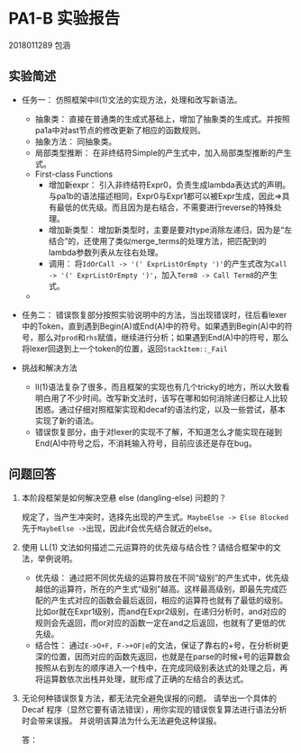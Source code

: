# PA1-B 实验报告
2018011289 包涵

## 实验简述
- 任务一： 仿照框架中ll(1)文法的实现方法，处理和改写新语法。
  - 抽象类： 直接在普通类的生成式基础上，增加了抽象类的生成式。并按照pa1a中对ast节点的修改更新了相应的函数规则。
  - 抽象方法： 同抽象类。
  - 局部类型推断： 在非终结符Simple的产生式中，加入局部类型推断的产生式。
  - First-class Functions
    - 增加新expr： 引入非终结符Expr0，负责生成lambda表达式的声明。与pa1b的语法描述相同，Expr0与Expr1都可以被Expr生成，因此=>具有最低的优先级。而且因为是右结合，不需要进行reverse的特殊处理。
    - 增加新类型： 增加新类型时，主要是要对type消除左递归，因为是“左结合”的，还使用了类似merge_terms的处理方法，把匹配到的lambda参数列表从左往右处理。
    - 调用： 将`IdOrCall -> '(' ExprListOrEmpty ')'`的产生式改为`Call -> '(' ExprListOrEmpty ')'`，加入`Term8 -> Call Term8`的产生式。
  -
- 任务二： 错误恢复部分按照实验说明中的方法，当出现错误时，往后看lexer中的Token，直到遇到Begin(A)或End(A)中的符号。如果遇到Begin(A)中的符号，那么对`prod`和`rhs`赋值，继续进行分析；如果遇到End(A)中的符号，那么将lexer回退到上一个token的位置，返回`StackItem::_Fail`

- 挑战和解决方法
  - ll(1)语法复杂了很多，而且框架的实现也有几个tricky的地方，所以大致看明白用了不少时间。改写新文法时，该写在哪和如何消除递归都让人比较困惑。通过仔细对照框架实现和decaf的语法约定，以及一些尝试，基本实现了新的语法。
  - 错误恢复部分，由于对lexer的实现不了解，不知道怎么才能实现在碰到End(A)中符号之后，不消耗输入符号，目前应该还是存在bug。

## 问题回答
1. 本阶段框架是如何解决空悬 else (dangling-else) 问题的？

   规定了，当产生冲突时，选择先出现的产生式。`MaybeElse -> Else Blocked`先于`MaybeElse ->`出现，因此if会优先结合就近的else。

2. 使用 LL(1) 文法如何描述二元运算符的优先级与结合性？请结合框架中的文法，举例说明。

   - 优先级： 通过把不同优先级的运算符放在不同“级别”的产生式中，优先级越低的运算符，所在的产生式“级别”越高。这样最高级别，即最先完成匹配的产生式对应的函数会最后返回，相应的运算符也就有了最低的级别。比如or就在Expr1级别，而and在Expr2级别，在递归分析时，and对应的规则会先返回，而or对应的函数一定在and之后返回，也就有了更低的优先级。
   - 结合性： 通过`E->O+F, F->+OF|e`的文法，保证了靠右的+号，在分析树更深的位置，因而对应的函数先返回，也就是在parse的时候+号的运算数会按照从右到左的顺序进入一个栈中，在完成同级别表达式的处理之后，再将运算数依次出栈并处理，就形成了正确的左结合的表达式。

3. 无论何种错误恢复方法，都无法完全避免误报的问题。 请举出一个具体的 Decaf 程序（显然它要有语法错误），用你实现的错误恢复算法进行语法分析时会带来误报。 并说明该算法为什么无法避免这种误报。

   答：